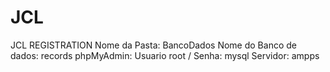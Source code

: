 # JCL
JCL REGISTRATION
Nome da Pasta: BancoDados
Nome do Banco de dados: records
phpMyAdmin: Usuario root / Senha: mysql
Servidor: ampps
